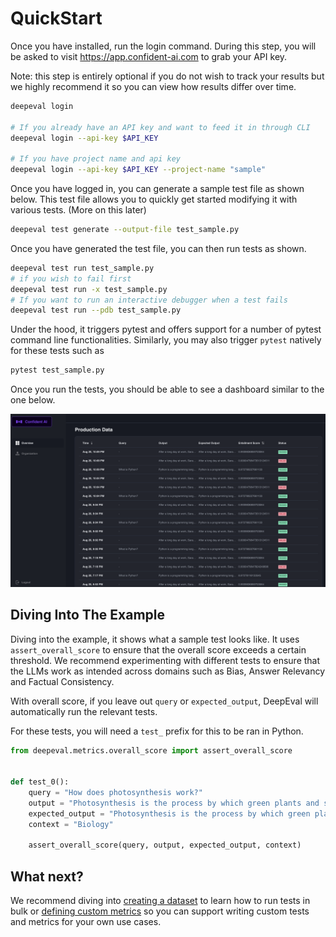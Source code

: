 # QuickStart

Once you have installed, run the login command. During this step, you will be asked to visit https://app.confident-ai.com to grab your API key.

Note: this step is entirely optional if you do not wish to track your results but we highly recommend it so you can view how results differ over time.

```bash
deepeval login

# If you already have an API key and want to feed it in through CLI
deepeval login --api-key $API_KEY

# If you have project name and api key 
deepeval login --api-key $API_KEY --project-name "sample"
```

Once you have logged in, you can generate a sample test file as shown below. This test file allows you to quickly get started modifying it with various tests. (More on this later)

```bash
deepeval test generate --output-file test_sample.py
```

Once you have generated the test file, you can then run tests as shown.

```bash
deepeval test run test_sample.py
# if you wish to fail first 
deepeval test run -x test_sample.py
# If you want to run an interactive debugger when a test fails
deepeval test run --pdb test_sample.py
```

Under the hood, it triggers pytest and offers support for a number of pytest command line functionalities. Similarly, you may also trigger `pytest` natively for these tests such as 

```bash
pytest test_sample.py
```

Once you run the tests, you should be able to see a dashboard similar to the one below.

![Dashboard Example](../../assets/dashboard-screenshot.png)

## Diving Into The Example

Diving into the example, it shows what a sample test looks like. It uses `assert_overall_score` to ensure that the overall score exceeds a certain threshold. We recommend experimenting with different tests to ensure that the LLMs work as intended across domains such as Bias, Answer Relevancy and Factual Consistency.

With overall score, if you leave out `query` or `expected_output`, DeepEval will automatically run the relevant tests.

For these tests, you will need a `test_` prefix for this to be ran in Python.

```python
from deepeval.metrics.overall_score import assert_overall_score


def test_0():
    query = "How does photosynthesis work?"
    output = "Photosynthesis is the process by which green plants and some other organisms use sunlight to synthesize foods with the help of chlorophyll pigment."
    expected_output = "Photosynthesis is the process by which green plants and some other organisms use sunlight to synthesize food with the help of chlorophyll pigment."
    context = "Biology"

    assert_overall_score(query, output, expected_output, context)
```

## What next?

We recommend diving into [creating a dataset](dataset) to learn how to run tests in bulk or [defining custom metrics](../quickstart/custom-metrics) so you can support writing custom tests and metrics for your own use cases.

